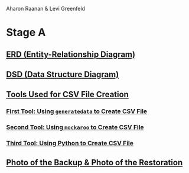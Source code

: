 Aharon Raanan & Levi Greenfeld
# Stage A

## [ERD (Entity-Relationship Diagram)](../README.md#erd-entity-relationship-diagram)
## [DSD (Data Structure Diagram)](../README.md#dsd-data-structure-diagram)
## [Tools Used for CSV File Creation](../README.md#tools-used-for-csv-file-creation)
### [First Tool: Using `generatedata` to Create CSV File](../README.md#first-tool-using-generatedata-to-create-csv-file)
### [Second Tool: Using `mockaroo` to Create CSV File](../README.md#second-tool-using-mockaroo-to-create-csv-file)
### [Third Tool: Using Python to Create CSV File](../README.md#third-tool-using-python-to-create-csv-file)
## [Photo of the Backup & Photo of the Restoration](../README.md#photo-of-the-backup--photo-of-the-restoration)




